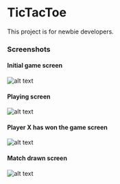 # TicTacToe
This project is for newbie developers.

### Screenshots  
#### Initial game screen
![alt text](https://raw.githubusercontent.com/arifbd/TicTacToe/master/screenshot/first.png)    

#### Playing screen
![alt text](https://raw.githubusercontent.com/arifbd/TicTacToe/master/screenshot/second.png)    

#### Player X has won the game screen
![alt text](https://raw.githubusercontent.com/arifbd/TicTacToe/master/screenshot/third.png)    

#### Match drawn screen
![alt text](https://raw.githubusercontent.com/arifbd/TicTacToe/master/screenshot/fourth.png)    